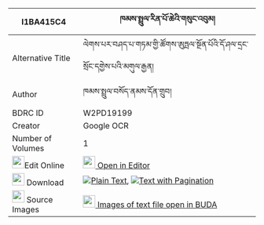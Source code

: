 |I1BA415C4|ཁམས་སྤྲུལ་རིན་པོ་ཆེའི་གསུང་འབུམ། 
| --- | --- 
|Alternative Title |ལེགས་པར་བཤད་པ་གཏམ་གྱི་ཚོགས་ཨུཏྤལ་སྔོན་པོའི་དོ་ཤལ་དྲང་སྲོང་དགྱེས་པའི་མགུལ་རྒྱན།
|Author| ཁམས་སྤྲུལ་བསོད་ནམས་དོན་གྲུབ།
|BDRC ID | W2PD19199
|Creator | Google OCR
|Number of Volumes| 1
|<img width="25" src="https://img.icons8.com/color/25/000000/edit-property.png">Edit Online| [<img width="25" src="https://avatars.githubusercontent.com/u/45091458?s=200&v=4"> Open in Editor](http://editor.openpecha.org/I1BA415C4)
|<img width="25" src="https://img.icons8.com/fluent/48/000000/download-2.png"/>  Download | [![](https://img.icons8.com/color/20/000000/txt.png)Plain Text](https://github.com/Openpecha/I1BA415C4/releases/download/v1/kham_trul_rinpoche_i_sungbum_plain_I1BA415C4.zip), [![](https://img.icons8.com/color/20/000000/txt.png)Text with Pagination](https://github.com/Openpecha/I1BA415C4/releases/download/v1/kham_trul_rinpoche_i_sungbum_pages_I1BA415C4.zip)
|<img width="25" src="https://img.icons8.com/plasticine/100/000000/pictures-folder.png"/>  Source Images | [<img width="25" src="https://library.bdrc.io/icons/BUDA-small.svg"> Images of text file open in BUDA](https://library.bdrc.io/show/bdr:W2PD19199)